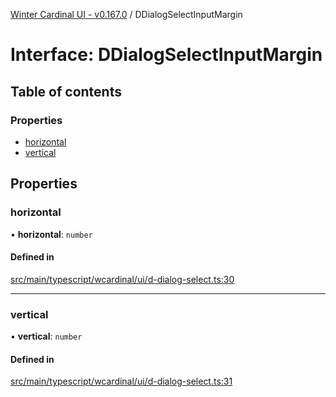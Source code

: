 [Winter Cardinal UI - v0.167.0](../index.md) / DDialogSelectInputMargin

# Interface: DDialogSelectInputMargin

## Table of contents

### Properties

- [horizontal](DDialogSelectInputMargin.md#horizontal)
- [vertical](DDialogSelectInputMargin.md#vertical)

## Properties

### horizontal

• **horizontal**: `number`

#### Defined in

[src/main/typescript/wcardinal/ui/d-dialog-select.ts:30](https://github.com/winter-cardinal/winter-cardinal-ui/blob/v0.167.0/src/main/typescript/wcardinal/ui/d-dialog-select.ts#L30)

___

### vertical

• **vertical**: `number`

#### Defined in

[src/main/typescript/wcardinal/ui/d-dialog-select.ts:31](https://github.com/winter-cardinal/winter-cardinal-ui/blob/v0.167.0/src/main/typescript/wcardinal/ui/d-dialog-select.ts#L31)
